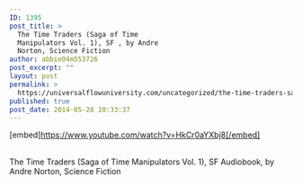 ```yaml
---
ID: 1395
post_title: >
  The Time Traders (Saga of Time
  Manipulators Vol. 1), SF , by Andre
  Norton, Science Fiction
author: abbie04m553726
post_excerpt: ""
layout: post
permalink: >
  https://universalflowuniversity.com/uncategorized/the-time-traders-saga-of-time-manipulators-vol-1-sf-by-andre-norton-science-fiction/
published: true
post_date: 2014-05-28 10:33:37
---
```

[embed]https://www.youtube.com/watch?v=HkCr0aYXbj8[/embed]</br></br>
<p>The Time Traders (Saga of Time Manipulators Vol. 1), SF Audiobook, by Andre Norton, Science Fiction</p>